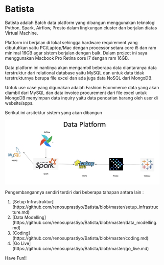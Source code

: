 # Batista

Batista adalah Batch data platform yang dibangun menggunakan teknologi Python, Spark, Airflow, Presto dalam lingkungan cluster dan berjalan diatas Virtual Machine.

Platform ini berjalan di lokal sehingga hardware requirement yang dibutuhkan yaitu PC/Laptop/Mac dengan processor setara core i5 dan ram minimal 16GB agar sistem berjalan dengan baik. Dalam project ini saya menggunakan Macbook Pro Retina core i7 dengan ram 16GB.

Data platform ini nantinya akan mengambil beberapa data diantaranya data terstruktur dari relational database yaitu MySQL dan untuk data tidak terstrukturnya berupa file excel dan ada juga data NoSQL dari MongoDB.

Untuk use case yang digunakan adalah Fashion Ecommerce data yang akan diambil dari MySQL dan data invoice procurement dari file excel untuk MongoDB menyimpan data inquiry yaitu data pencarian barang oleh user di website/apps.

Berikut ini arsitektur sistem yang akan dibangun

![Arsitektur-Batista](https://github.com/renosuprastiyo/Batista/blob/master/architecture.png)

Pengembangannya sendiri terdiri dari beberapa tahapan antara lain :

<ol>
  <li>[Setup Infrastruktur](https://github.com/renosuprastiyo/Batista/blob/master/setup_infrastructure.md)</li>
  <li>[Data Modelling](https://github.com/renosuprastiyo/Batista/blob/master/data_modelling.md)</li>
  <li>[Coding](https://github.com/renosuprastiyo/Batista/blob/master/coding.md)</li>
  <li>[Go Live](https://github.com/renosuprastiyo/Batista/blob/master/go_live.md)</li>
</ol>

Have Fun!!
